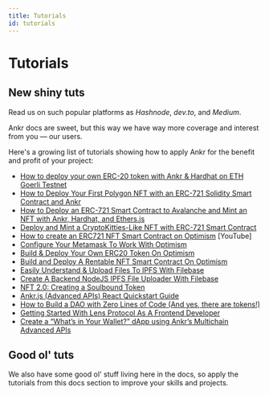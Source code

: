 ```yaml
---
title: Tutorials
id: tutorials
---
```


# Tutorials

## New shiny tuts 
Read us on such popular platforms as _Hashnode_, _dev.to_, and _Medium_.

Ankr docs are sweet, but this way we have way more coverage and interest from you — our users.

Here's a growing list of tutorials showing how to apply Ankr for the benefit and profit of your project:

* [How to deploy your own ERC-20 token with Ankr & Hardhat on ETH Goerli Testnet](https://ankr.hashnode.dev/how-to-deploy-your-own-erc-20-token-with-ankr-and-hardhat-on-eth-goerli-testnet)
* [How to Deploy Your First Polygon NFT with an ERC-721 Solidity Smart Contract and Ankr](https://ankr.hashnode.dev/how-to-deploy-your-first-polygon-nft-with-an-erc-721-solidity-smart-contract-and-ankr)
* [How to Deploy an ERC-721 Smart Contract to Avalanche and Mint an NFT with Ankr, Hardhat, and Ethers.js ](https://ankr.hashnode.dev/how-to-deploy-an-erc-721-smart-contract-to-avalanche-and-mint-an-nft-with-ankr-hardhat-and-ethersjs)
* [Deploy and Mint a CryptoKitties-Like NFT with ERC-721 Smart Contract](https://ankr.hashnode.dev/deploy-and-mint-a-cryptokitties-like-nft-with-erc-721-smart-contract)
* [How to create an ERC721 NFT Smart Contract on Optimism](https://www.youtube.com/watch?v=-kcrQKA-ZLk) [YouTube]
* [Configure Your Metamask To Work With Optimism](https://ankr.hashnode.dev/configure-your-metamask-to-work-with-optimism)
* [Build & Deploy Your Own ERC20 Token On Optimism](https://ankr.hashnode.dev/build-and-deploy-your-own-erc20-token-on-optimism)
* [Build and Deploy A Rentable NFT Smart Contract On Optimism](https://ankr.hashnode.dev/build-and-deploy-a-rentable-nft-smart-contract-on-optimism)
* [Easily Understand & Upload Files To IPFS With Filebase](https://ankr.hashnode.dev/easily-understand-and-upload-files-to-ipfs-with-filebase)
* [Create A Backend NodeJS IPFS File Uploader With Filebase](https://ankr.hashnode.dev/create-a-backend-nodejs-ipfs-file-uploader-with-filebase)
* [NFT 2.0: Creating a Soulbound Token](https://ankr.hashnode.dev/nft-20-creating-a-soulbound-token)
* [Ankr.js (Advanced APIs) React Quickstart Guide](https://ankr.hashnode.dev/ankrjs-advanced-apis-react-quickstart-guide)
* [How to Build a DAO with Zero Lines of Code (And yes, there are tokens!)](https://ankr.hashnode.dev/how-to-build-a-dao-with-zero-lines-of-code-and-yes-there-are-tokens)
* [Getting Started With Lens Protocol As A Frontend Developer](https://ankr.hashnode.dev/getting-started-with-lens-protocol-as-a-frontend-developer)
* [Create a “What’s in Your Wallet?” dApp using Ankr’s Multichain Advanced APIs](https://ankr.hashnode.dev/create-a-whats-in-your-wallet-dapp-using-ankrs-multichain-advanced-apis)

## Good ol' tuts
We also have some good ol' stuff living here in the docs, so apply the tutorials from this docs section to improve your skills and projects.









